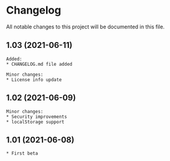 # Changelog

All notable changes to this project will be documented in this file.

## 1.03 (2021-06-11)
    Added:
    * CHANGELOG.md file added

    Minor changes:
    * License info update

## 1.02 (2021-06-09)
    Minor changes:
    * Security improvements
    * localStorage support

## 1.01 (2021-06-08)
    * First beta
